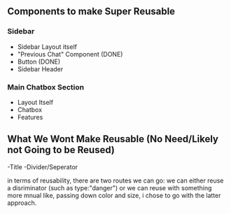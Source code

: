 ## Components to make Super Reusable

### Sidebar

- Sidebar Layout itself
- "Previous Chat" Component (DONE)
- Button (DONE)
- Sidebar Header

### Main Chatbox Section

- Layout Itself
- Chatbox
- Features

## What We Wont Make Reusable (No Need/Likely not Going to be Reused)

-Title
-Divider/Seperator

in terms of reusability, there are two routes we can go: we can either reuse a disriminator (such as type:"danger") or we can reuse with something more mnual like, passing down color and size, i chose to go with the latter approach.
